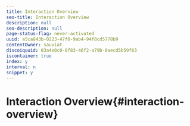 ```yaml
---
title: Interaction Overview
seo-title: Interaction Overview
description: null
seo-description: null
page-status-flag: never-activated
uuid: a5ca843b-0223-47f0-9ab4-94f8cd5778b9
contentOwner: sauviat
discoiquuid: 03a4e0c0-8f83-46f2-a79b-0aecd5b59f63
iscontainer: true
index: y
internal: n
snippet: y
---
```


# Interaction Overview{#interaction-overview}

